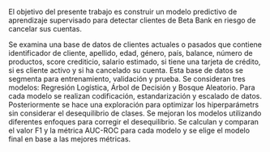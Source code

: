 El objetivo del presente trabajo es construir un modelo predictivo de aprendizaje supervisado para detectar clientes de Beta Bank en riesgo de cancelar sus cuentas.

Se examina una base de datos de clientes actuales o pasados que contiene identificador de cliente, apellido, edad, género, país, balance, número de productos, 
score crediticio, salario estimado, si tiene una tarjeta de crédito, si es cliente activo y si ha cancelado su cuenta. 
Esta base de datos se segmenta para entrenamiento, validación y prueba. 
Se consideran tres modelos: Regresión Logística, Árbol de Decisión y Bosque Aleatorio. 
Para cada modelo se realizan codificación, estandarización y escalado de datos. 
Posteriormente se hace una exploración para optimizar los hiperparámetrs sin considerar el desequilibrio de clases. 
Se mejoran los modelos utilizando diferentes enfoques para corregir el desequilibrio. 
Se calculan y comparan el valor F1 y la métrica AUC-ROC para cada modelo y se elige el modelo final en base a las mejores métricas.

